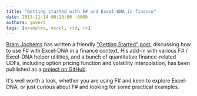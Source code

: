 ```yaml
---
title: "Getting started with F# and Excel-DNA in finance"
date: 2013-11-14 00:20:00 -0000
authors: govert
tags: [examples, excel, rtd, rx]
---
```

[Bram Jochems][bramjochems] has written a friendly ["Getting Started" post][getting-started], discussing how to use F# with Excel-DNA in a finance context. His add-in with various F# / Excel-DNA helper utilities, and a bunch of quantitative finance-related UDFs, including option pricing function and volatility interpolation, has been published as a [project on GitHub][myexcellib].

It's well worth a look, whether you are using F# and keen to explore Excel-DNA, or just curious about F# and looking for some practical examples.

[bramjochems]: http://bramjochems.com
[getting-started]: http://bramjochems.com/blog/2013/10/example-f-exceldna/
[myexcellib]: https://github.com/bramjochems/MyExcelLib
